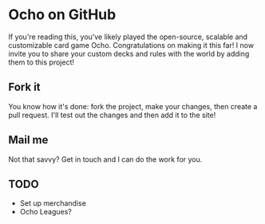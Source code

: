 # Ocho on GitHub

If you're reading this, you've likely played the open-source, scalable and customizable card game Ocho. Congratulations on making it this far! I now invite you to share your custom decks and rules with the world by adding them to this project!

## Fork it

You know how it's done: fork the project, make your changes, then create a pull request. I'll test out the changes and then add it to the site!

## Mail me

Not that savvy? Get in touch and I can do the work for you.

## TODO

* Set up merchandise
* Ocho Leagues?